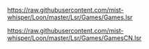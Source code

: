 https://raw.githubusercontent.com/mist-whisper/Loon/master/Lsr/Games/Games.lsr

https://raw.githubusercontent.com/mist-whisper/Loon/master/Lsr/Games/GamesCN.lsr

